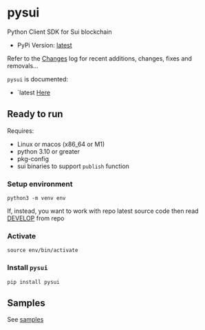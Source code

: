 # pysui

Python Client SDK for Sui blockchain

- PyPi Version: [latest](https://pypi.org/project/pysui/)

Refer to the [Changes](https://github.com/FrankC01/pysui/blob/main/CHANGELOG.md) log for recent additions, changes, fixes and removals...

`pysui` is documented:
* `latest [Here](https://pysui.readthedocs.io/en/latest/index.html)

## Ready to run
Requires:
 * Linux or macos (x86_64 or M1)
 * python 3.10 or greater
 * pkg-config
 * sui binaries to support `publish` function

### Setup environment
`python3 -m venv env`

If, instead, you want to work with repo latest source code then read [DEVELOP](https://github.com/FrankC01/pysui/blob/main/DEVELOP.md) from repo

### Activate
`source env/bin/activate`

### Install `pysui`
`pip install pysui`

## Samples
See [samples](https://github.com/FrankC01/pysui/blob/main/samples/README.md)
